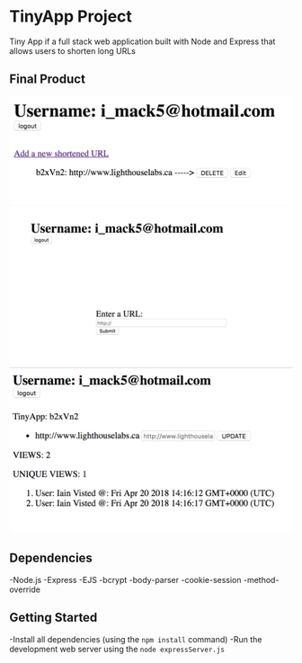 # TinyApp Project

Tiny App if a full stack web application built with Node and Express that allows users to shorten long URLs

## Final Product

!["Home Page"](https://github.com/imack5/URL-Shortener/blob/master/docs/Screen%20Shot%202018-04-19%20at%204.29.59%20PM.png?raw=true)
!["Create new Short URL Page"](https://github.com/imack5/URL-Shortener/blob/master/docs/Screen%20Shot%202018-04-19%20at%204.31.05%20PM.png?raw=true)
!["Shows viewers, both unique and total"](https://github.com/imack5/URL-Shortener/blob/master/docs/Screen%20Shot%202018-04-20%20at%2010.17.34%20AM.png?raw=true)

## Dependencies

-Node.js
-Express
-EJS
-bcrypt
-body-parser
-cookie-session
-method-override

## Getting Started

-Install all dependencies (using the `npm install` command)
-Run the development web server using the `node expressServer.js`
